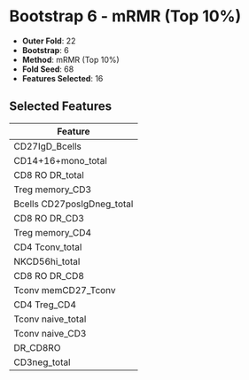 # Bootstrap 6 - mRMR (Top 10%)

- **Outer Fold**: 22
- **Bootstrap**: 6
- **Method**: mRMR (Top 10%)
- **Fold Seed**: 68
- **Features Selected**: 16

## Selected Features

| Feature |
|---------|
| CD27IgD_Bcells |
| CD14+16+mono_total |
| CD8 RO DR_total |
| Treg memory_CD3 |
| Bcells CD27posIgDneg_total |
| CD8 RO DR_CD3 |
| Treg memory_CD4 |
| CD4 Tconv_total |
| NKCD56hi_total |
| CD8 RO DR_CD8 |
| Tconv memCD27_Tconv |
| CD4 Treg_CD4 |
| Tconv naive_total |
| Tconv naive_CD3 |
| DR_CD8RO |
| CD3neg_total |
